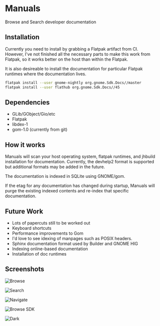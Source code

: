 # Manuals

Browse and Search developer documentation

## Installation

Currently you need to install by grabbing a Flatpak artifact from CI. However,
I've not finished all the necessary parts to make this work from Flatpak, so it
works better on the host than within the Flatpak.

It is also desireable to install the documentation for particular Flatpak
runtimes where the documentation lives.

```sh
flatpak install --user gnome-nightly org.gnome.Sdk.Docs//master
flatpak install --user flathub org.gnome.Sdk.Docs//45
```

## Dependencies

 * GLib/GObject/Gio/etc
 * Flatpak
 * libdex-1
 * gom-1.0 (currently from git)

## How it works

Manuals will scan your host operating system, flatpak runtimes, and jhbuild
installation for documentation. Currently, the devhelp2 format is supported
but additional formats may be added in the future.

The documentation is indexed in SQLite using GNOME/gom.

If the etag for any documentation has changed during startup, Manuals will
purge the existing indexed contents and re-index that specific documentation.

## Future Work

 * Lots of papercuts still to be worked out
 * Keyboard shortcuts
 * Performance improvements to Gom
 * I'd love to see idexing of manpages such as POSIX headers.
 * Sphinx documentation format used by Builder and GNOME HIG
 * Indexing online-based documentation
 * Installation of doc runtimes

## Screenshots

![Browse](https://gitlab.gnome.org/chergert/manuals/-/raw/main/data/screenshots/browse.png)

![Search](https://gitlab.gnome.org/chergert/manuals/-/raw/main/data/screenshots/search.png)

![Navigate](https://gitlab.gnome.org/chergert/manuals/-/raw/main/data/screenshots/navigate.png)

![Browse SDK](https://gitlab.gnome.org/chergert/manuals/-/raw/main/data/screenshots/browse-sdk.png)

![Dark](https://gitlab.gnome.org/chergert/manuals/-/raw/main/data/screenshots/dark.png)
